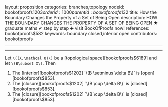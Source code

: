 layout: proposition
categories: branches,topology
nodeid: bookofproofs$1203
orderid: 1000
parentid: bookofproofs$132
title: How the Boundary Changes the Property of a Set of Being Open
description: HOW THE BOUNDARY CHANGES THE PROPERTY OF A SET OF BEING OPEN ★ graduate maths ✔ step by step ✚ visit BookOfProofs now!
references: bookofproofs$582
keywords: boundary closed,interior open
contributors: bookofproofs

---


---

Let `\((X,\mathcal O)\)` be a [topological space][bookofproofs$6189] and let `\(B\subset X\)`. Then 

1. The [interior][bookofproofs$1202] `\(B \setminus \delta B\)` is [open][bookofproofs$853].
1. The [closure][bookofproofs$1202] `\(B \cup \delta B\)` is [closed][bookofproofs$853].
1. The [closure][bookofproofs$1202] `\(B \cup \delta B\)` is [closed][bookofproofs$853].